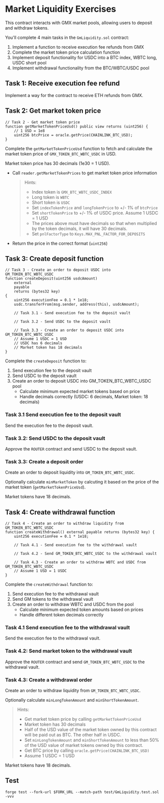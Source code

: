 # Market Liquidity Exercises

This contract interacts with GMX market pools, allowing users to deposit and withdraw tokens.

You'll complete 4 main tasks in the `GmLiquidity.sol` contract:

1. Implement a function to receive execution fee refunds from GMX
2. Complete the market token price calculation function
3. Implement deposit functionality for USDC into a BTC index, WBTC long, USDC short pool
4. Implement withdrawal functionality from the BTC/WBTC/USDC pool

## Task 1: Receive execution fee refund

Implement a way for the contract to receive ETH refunds from GMX.

## Task 2: Get market token price

```solidity
// Task 2 - Get market token price
function getMarketTokenPriceUsd() public view returns (uint256) {
    // 1 USD = 1e8
    uint256 btcPrice = oracle.getPrice(CHAINLINK_BTC_USD);
}
```

Complete the `getMarketTokenPriceUsd` function to fetch and calculate the market token price of `GMX_TOKEN_BTC_WBTC_USDC` in USD.

Market token price has 30 decimals (1e30 = 1 USD).

- Call `reader.getMarketTokenPrices` to get market token price information
  > Hints:
  >
  > - Index token is `GMX_BTC_WBTC_USDC_INDEX`
  > - Long token is `WBTC`
  > - Short token is `USDC`
  > - Set `indexTokenPrice` and `longTokenPrice` to +/- 1% of `btcPrice`
  > - Set `shortTokenPrice` to +/- 1% of USDC price. Assume 1 USDC = 1 USD
  > - The prices above must have decimals so that when multiplied by the token decimals, it will have 30 decimals.
  > - Set `pnlFactorType` to `Keys.MAX_PNL_FACTOR_FOR_DEPOSITS`
- Return the price in the correct format (`uint256`)

## Task 3: Create deposit function

```solidity
// Task 3 - Create an order to deposit USDC into GM_TOKEN_BTC_WBTC_USDC
function createDeposit(uint256 usdcAmount)
    external
    payable
    returns (bytes32 key)
{
    uint256 executionFee = 0.1 * 1e18;
    usdc.transferFrom(msg.sender, address(this), usdcAmount);

    // Task 3.1 - Send execution fee to the deposit vault

    // Task 3.2 - Send USDC to the deposit vault

    // Task 3.3 - Create an order to deposit USDC into GM_TOKEN_BTC_WBTC_USDC
    // Assume 1 USDC = 1 USD
    // USDC has 6 decimals
    // Market token has 18 decimals
}
```

Complete the `createDeposit` function to:

1. Send execution fee to the deposit vault
2. Send USDC to the deposit vault
3. Create an order to deposit USDC into GM_TOKEN_BTC_WBTC_USDC pool
   - Calculate minimum expected market tokens based on price
   - Handle decimals correctly (USDC: 6 decimals, Market token: 18 decimals)

### Task 3.1 Send execution fee to the deposit vault

Send the execution fee to the deposit vault.

### Task 3.2: Send USDC to the deposit vault

Approve the `ROUTER` contract and send USDC to the deposit vault.

### Task 3.3: Create a deposit order

Create an order to deposit liquidity into `GM_TOKEN_BTC_WBTC_USDC`.

Optionally calculate `minMarketToken` by calcuting it based on the price of the market token (`getMarketTokenPriceUsd`).

Market tokens have 18 decimals.

## Task 4: Create withdrawal function

```solidity
// Task 4 - Create an order to withdraw liquidity from GM_TOKEN_BTC_WBTC_USDC
function createWithdrawal() external payable returns (bytes32 key) {
    uint256 executionFee = 0.1 * 1e18;

    // Task 4.1 - Send execution fee to the withdrawal vault

    // Task 4.2 - Send GM_TOKEN_BTC_WBTC_USDC to the withdrawal vault

    // Task 4.3 - Create an order to withdraw WBTC and USDC from GM_TOKEN_BTC_WBTC_USDC
    // Assume 1 USD = 1 USDC
}
```

Complete the `createWithdrawal` function to:

1. Send execution fee to the withdrawal vault
2. Send GM tokens to the withdrawal vault
3. Create an order to withdraw WBTC and USDC from the pool
   - Calculate minimum expected token amounts based on prices
   - Handle different token decimals correctly

### Task 4.1 Send execution fee to the withdrawal vault

Send the execution fee to the withdrawal vault.

### Task 4.2: Send market token to the withdrawal vault

Approve the `ROUTER` contract and send `GM_TOKEN_BTC_WBTC_USDC` to the withdrawal vault.

### Task 4.3: Create a withdrawal order

Create an order to withdraw liquidity from `GM_TOKEN_BTC_WBTC_USDC`.

Optionally calculate `minLongTokenAmount` and `minShortTokenAmount`.

> Hints:
>
> - Get market token price by calling `getMarketTokenPriceUsd`
> - Market token has 30 decimals
> - Half of the USD value of the market token owned by this contract will be paid out as BTC. The other half in USDC.
> - Set `minLongTokenAmount` and `minShortTokenAmount` to less than 50% of the USD value of market tokens owned by this contract.
> - Get BTC price by calling `oracle.getPrice(CHAINLINK_BTC_USD)`
> - Assume 1 USDC = 1 USD

Market tokens have 18 decimals.

## Test

```shell
forge test --fork-url $FORK_URL --match-path test/GmLiquidity.test.sol -vvv
```
